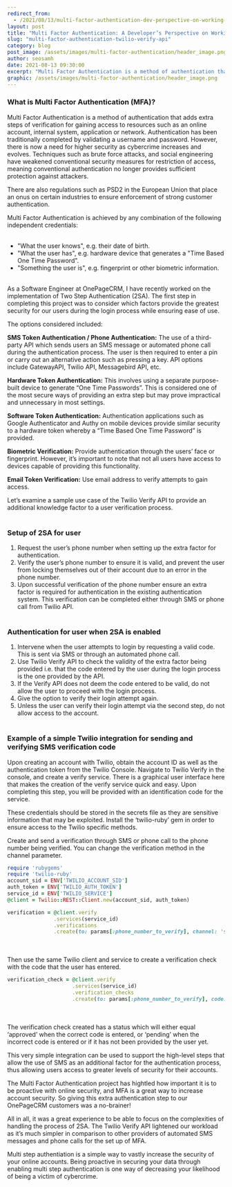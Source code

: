 ```yaml
---
redirect_from:
  - /2021/08/13/multi-factor-authentication-dev-perspective-on-working-with-twilio-verify-api/
layout: post
title: "Multi Factor Authentication: A Developer’s Perspective on Working with Twilio Verify API"
slug: "multi-factor-authentication-twilio-verify-api"
category: blog
post_image: /assets/images/multi-factor-authentication/header_image.png
author: seosamh
date: 2021-08-13 09:30:00
excerpt: "Multi Factor Authentication is a method of authentication that adds extra steps of verification for gaining access to resources such as an online account, internal system, application or network. Authentication has been traditionally completed by validating a username and password."
graphic: /assets/images/multi-factor-authentication/header_image.png
---
```


### What is Multi Factor Authentication (MFA)?

Multi Factor Authentication is a method of authentication that adds extra steps of verification for gaining access to resources such as an online account, internal system, application or network. Authentication has been traditionally completed by validating a username and password. However, there is now a need for higher security as cybercrime increases and evolves. Techniques such as brute force attacks, and social engineering have weakened conventional security measures for restriction of access, meaning conventional authentication no longer provides sufficient protection against attackers. 

There are also regulations such as PSD2 in the European Union that place an onus on certain industries to ensure enforcement of strong customer authentication.

Multi Factor Authentication is achieved by any combination of the following independent credentials:
<br><br>
- "What the user knows", e.g. their date of birth.
- "What the user has", e.g. hardware device that generates a "Time Based One Time Password". 
- "Something the user is", e.g. fingerprint or other biometric information. 
<br><br>

As a Software Engineer at OnePageCRM, I have recently worked on the implementation of Two Step Authentication (2SA). The first step in completing this project was to consider which factors provide the greatest security for our users during the login process while ensuring ease of use.

The options considered included:

**SMS Token Authentication / Phone Authentication:** The use of a third-party API which sends users an SMS message or automated phone call during the authentication process. The user is then required to enter a pin or carry out an alternative action such as pressing a key.  API options include GatewayAPI, Twilio API, Messagebird API, etc.

**Hardware Token Authentication:** This involves using a separate purpose-built device to generate “One Time Passwords”. This is considered one of the most secure ways of providing an extra step but may prove impractical and unnecessary in most settings.

**Software Token Authentication:** Authentication applications such as Google Authenticator and Authy on mobile devices provide similar security to a hardware token whereby a “Time Based One Time Password” is provided.

**Biometric Verification:** Provide authentication through the users’ face or fingerprint. However, it’s important to note that not all users have access to devices capable of providing this functionality.

**Email Token Verification:** Use email address to verify attempts to gain access.

Let’s examine a sample use case of the Twilio Verify API to provide an additional knowledge factor to a user verification process. 
<br><br>

### Setup of 2SA for user

1. Request the user’s phone number when setting up the extra factor for authentication.
2. Verify the user’s phone number to ensure it is valid, and prevent the user from locking themselves out of their account due to an error in the phone number.
3. Upon successful verification of the phone number ensure an extra factor is required for authentication in the existing authentication system. This verification can be completed either through SMS or phone call from Twilio API.
<br><br>

### Authentication for user when 2SA is enabled

1. Intervene when the user attempts to login by requesting a valid code. This is sent via SMS or through an automated phone call.
2. Use Twilio Verify API to check the validity of the extra factor being provided i.e. that the code entered by the user during the login process is the one provided by the API.
3. If the Verify API does not deem the code entered to be valid, do not allow the user to proceed with the login process.
4. Give the option to verify their login attempt again.
5. Unless the user can verify their login attempt via the second step, do not allow access to the account.
<br><br>

### Example of a simple Twilio integration for sending and verifying SMS verification code

Upon creating an account with Twilio, obtain the account ID as well as the authentication token from the Twilio Console. Navigate to Twilio Verify in the console, and create a verify service. There is a graphical user interface here that makes the creation of the verify service quick and easy. Upon completing this step, you will be provided with an identification code for the service.

These credentials should be stored in the secrets file as they are sensitive information that may be exploited. Install the ‘twilio-ruby’ gem in order to ensure access to the Twilio specific methods.

Create and send a verification through SMS or phone call to the phone number being verified. You can change the verification method in the channel parameter.

```ruby
require 'rubygems'
require 'twilio-ruby'
account_sid = ENV['TWILIO_ACCOUNT_SID']
auth_token = ENV['TWILIO_AUTH_TOKEN']
service_id = ENV['TWILIO_SERVICE']
@client = Twilio::REST::Client.new(account_sid, auth_token)

verification = @client.verify
               .services(service_id)
               .verifications
               .create(to: params[:phone_number_to_verify], channel: 'sms')
```
<br><br>
Then use the same Twilio client and service to create a verification check with the code that the user has entered.

```ruby
verification_check = @client.verify
                     .services(service_id)
                     .verification_checks
                     .create(to: params[:phone_number_to_verify], code: params[:code_entered])
```
<br><br>
The verification check created has a status which will either equal ‘approved’ when the correct code is entered, or ‘pending’ when the incorrect code is entered or if it has not been provided by the user yet.

This very simple integration can be used to support the high-level steps that allow the use of SMS as an additional factor for the authentication process, thus allowing users access to greater levels of security for their accounts.

The Multi Factor Authentication project has hightled how important it is to be proactive with online security, and MFA is a great way to increase account security. So giving this extra authentication step to our OnePageCRM customers was a no-brainer! 

All in all, it was a great experience to be able to focus on the complexities of handling the process of 2SA. The Twilio Verify API lightened our workload as it’s much simpler in comparison to other providers of automated SMS messages and phone calls for the set up of MFA.

Multi step authentiation is a simple way to vastly increase the security of your online accounts. Being proactive in securing your data through enabling multi step authentication is one way of decreasing your likelihood of being a victim of cybercrime. 



